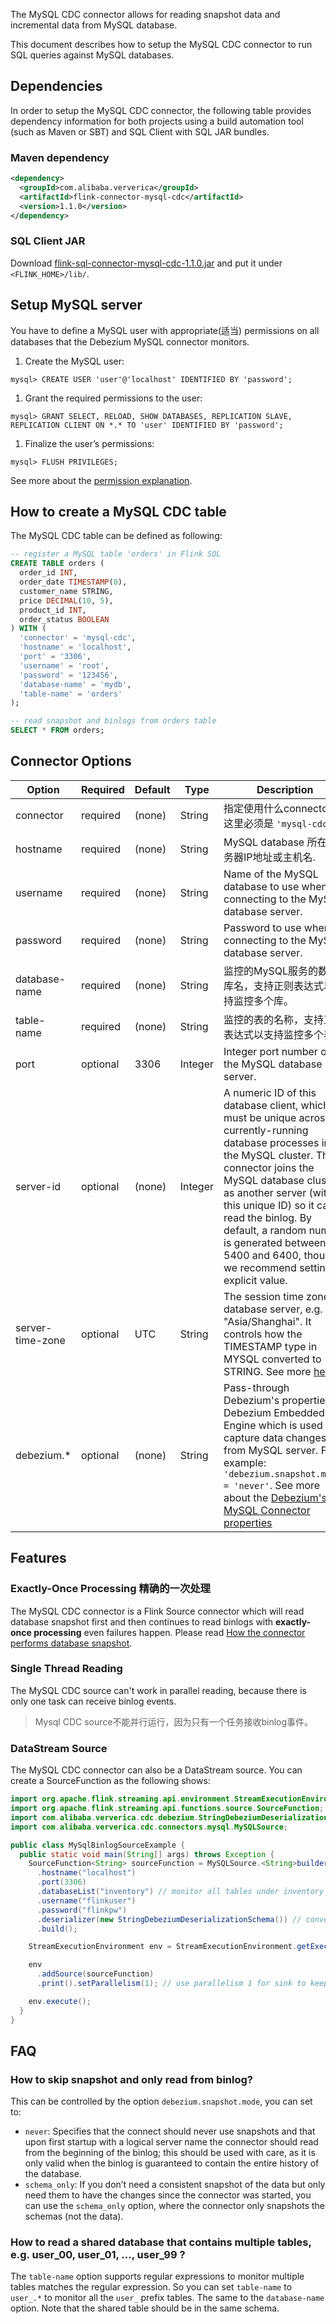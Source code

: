 The MySQL CDC connector allows for reading snapshot data and incremental data from MySQL database.

 This document describes how to setup the MySQL CDC connector to run SQL queries against MySQL databases.

## Dependencies

In order to setup the MySQL CDC connector, the following table provides dependency information for both projects using a build automation tool (such as Maven or SBT) and SQL Client with SQL JAR bundles.

### Maven dependency

```xml
<dependency>
  <groupId>com.alibaba.ververica</groupId>
  <artifactId>flink-connector-mysql-cdc</artifactId>
  <version>1.1.0</version>
</dependency>
```

### SQL Client JAR

Download [flink-sql-connector-mysql-cdc-1.1.0.jar](https://repo1.maven.org/maven2/com/alibaba/ververica/flink-sql-connector-mysql-cdc/1.1.0/flink-sql-connector-mysql-cdc-1.1.0.jar) and put it under `<FLINK_HOME>/lib/`.

## Setup MySQL server

You have to define a MySQL user with appropriate(适当) permissions on all databases that the Debezium MySQL connector monitors.

1. Create the MySQL user:

```
mysql> CREATE USER 'user'@'localhost' IDENTIFIED BY 'password';
```

1. Grant the required permissions to the user:

```
mysql> GRANT SELECT, RELOAD, SHOW DATABASES, REPLICATION SLAVE, REPLICATION CLIENT ON *.* TO 'user' IDENTIFIED BY 'password';
```

1. Finalize the user’s permissions:

```
mysql> FLUSH PRIVILEGES;
```

See more about the [permission explanation](https://debezium.io/documentation/reference/1.2/connectors/mysql.html#_permissions_explained).

## How to create a MySQL CDC table

The MySQL CDC table can be defined as following:

```sql
-- register a MySQL table 'orders' in Flink SQL
CREATE TABLE orders (
  order_id INT,
  order_date TIMESTAMP(0),
  customer_name STRING,
  price DECIMAL(10, 5),
  product_id INT,
  order_status BOOLEAN
) WITH (
  'connector' = 'mysql-cdc',
  'hostname' = 'localhost',
  'port' = '3306',
  'username' = 'root',
  'password' = '123456',
  'database-name' = 'mydb',
  'table-name' = 'orders'
);

-- read snapshot and binlogs from orders table
SELECT * FROM orders;
```

## Connector Options

| Option           | Required | Default | Type    | Description                                                  |
| ---------------- | -------- | ------- | ------- | ------------------------------------------------------------ |
| connector        | required | (none)  | String  | 指定使用什么connector，这里必须是 `'mysql-cdc'`.             |
| hostname         | required | (none)  | String  | MySQL database 所在服务器IP地址或主机名.                     |
| username         | required | (none)  | String  | Name of the MySQL database to use when connecting to the MySQL database server. |
| password         | required | (none)  | String  | Password to use when connecting to the MySQL database server. |
| database-name    | required | (none)  | String  | 监控的MySQL服务的数据库名，支持正则表达式以支持监控多个库。  |
| table-name       | required | (none)  | String  | 监控的表的名称，支持正则表达式以支持监控多个表。             |
| port             | optional | 3306    | Integer | Integer port number of the MySQL database server.            |
| server-id        | optional | (none)  | Integer | A numeric ID of this database client, which must be unique across all currently-running database processes in the MySQL cluster. This connector joins the MySQL database cluster as another server (with this unique ID) so it can read the binlog. By default, a random number is generated between 5400 and 6400, though we recommend setting an explicit value. |
| server-time-zone | optional | UTC     | String  | The session time zone in database server, e.g. "Asia/Shanghai". It controls how the TIMESTAMP type in MYSQL converted to STRING. See more [here](https://debezium.io/documentation/reference/1.2/connectors/mysql.html#_temporal_values). |
| debezium.*       | optional | (none)  | String  | Pass-through Debezium's properties to Debezium Embedded Engine which is used to capture data changes from MySQL server. For example: `'debezium.snapshot.mode' = 'never'`. See more about the [Debezium's MySQL Connector properties](https://debezium.io/documentation/reference/1.2/connectors/mysql.html#mysql-connector-configuration-properties_debezium) |

## Features

### Exactly-Once Processing 精确的一次处理

The MySQL CDC connector is a Flink Source connector which will read database snapshot first and then continues to read binlogs with **exactly-once processing** even failures happen. Please read [How the connector performs database snapshot](https://debezium.io/documentation/reference/1.2/connectors/mysql.html#how-the-mysql-connector-performs-database-snapshots_debezium).

### Single Thread Reading

The MySQL CDC source can't work in parallel reading, because there is only one task can receive binlog events.

> Mysql CDC source不能并行运行，因为只有一个任务接收binlog事件。

### DataStream Source

The MySQL CDC connector can also be a DataStream source. You can create a SourceFunction as the following shows:

```java
import org.apache.flink.streaming.api.environment.StreamExecutionEnvironment;
import org.apache.flink.streaming.api.functions.source.SourceFunction;
import com.alibaba.ververica.cdc.debezium.StringDebeziumDeserializationSchema;
import com.alibaba.ververica.cdc.connectors.mysql.MySQLSource;

public class MySqlBinlogSourceExample {
  public static void main(String[] args) throws Exception {
    SourceFunction<String> sourceFunction = MySQLSource.<String>builder()
      .hostname("localhost")
      .port(3306)
      .databaseList("inventory") // monitor all tables under inventory database
      .username("flinkuser")
      .password("flinkpw")
      .deserializer(new StringDebeziumDeserializationSchema()) // converts SourceRecord to String
      .build();

    StreamExecutionEnvironment env = StreamExecutionEnvironment.getExecutionEnvironment();

    env
      .addSource(sourceFunction)
      .print().setParallelism(1); // use parallelism 1 for sink to keep message ordering

    env.execute();
  }
}
```

## FAQ

### How to skip snapshot and only read from binlog?

This can be controlled by the option `debezium.snapshot.mode`, you can set to:

- `never`: Specifies that the connect should never use snapshots and that upon first startup with a logical server name the connector should read from the beginning of the binlog; this should be used with care, as it is only valid when the binlog is guaranteed to contain the entire history of the database.
- `schema_only`: If you don’t need a consistent snapshot of the data but only need them to have the changes since the connector was started, you can use the `schema_only` option, where the connector only snapshots the schemas (not the data).

### How to read a shared database that contains multiple tables, e.g. user_00, user_01, ..., user_99 ?

The `table-name` option supports regular expressions to monitor multiple tables matches the regular expression. So you can set `table-name` to `user_.*` to monitor all the `user_` prefix tables. The same to the `database-name` option. Note that the shared table should be in the same schema.
